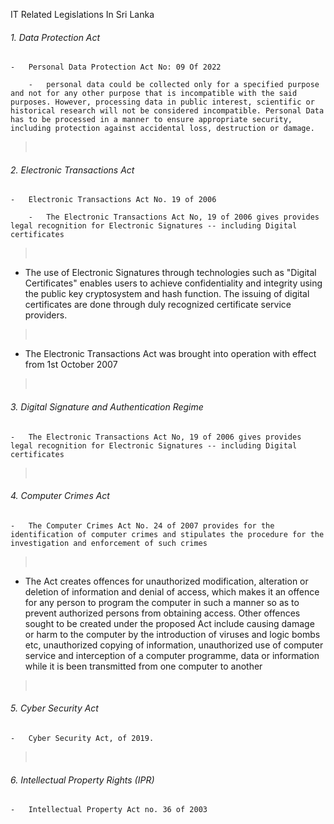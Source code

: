 
IT Related Legislations In Sri Lanka

###### 1.  Data Protection Act

    -   Personal Data Protection Act No: 09 Of 2022

        -   personal data could be collected only for a specified purpose and not for any other purpose that is incompatible with the said purposes. However, processing data in public interest, scientific or historical research will not be considered incompatible. Personal Data has to be processed in a manner to ensure appropriate security, including protection against accidental loss, destruction or damage.

>  

###### 2.  Electronic Transactions Act

    -   Electronic Transactions Act No. 19 of 2006

        -   The Electronic Transactions Act No, 19 of 2006 gives provides legal recognition for Electronic Signatures -- including Digital certificates

>  

-   The use of Electronic Signatures through technologies such as "Digital Certificates" enables users to achieve confidentiality and integrity using the public key cryptosystem and hash function. The issuing of digital certificates are done through duly recognized certificate service providers.

>  

-   The Electronic Transactions Act was brought into operation with effect from 1st October 2007

>  

###### 3. Digital Signature and Authentication Regime

    -   The Electronic Transactions Act No, 19 of 2006 gives provides legal recognition for Electronic Signatures -- including Digital certificates

>  

###### 4.  Computer Crimes Act

    -   The Computer Crimes Act No. 24 of 2007 provides for the identification of computer crimes and stipulates the procedure for the investigation and enforcement of such crimes

>  

-   The Act creates offences for unauthorized modification, alteration or deletion of information and denial of access, which makes it an offence for any person to program the computer in such a manner so as to prevent authorized persons from obtaining access. Other offences sought to be created under the proposed Act include causing damage or harm to the computer by the introduction of viruses and logic bombs etc, unauthorized copying of information, unauthorized use of computer service and interception of a computer programme, data or information while it is been transmitted from one computer to another

>  

###### 5. Cyber Security Act

    -   Cyber Security Act, of 2019.

>  

###### 6.  Intellectual Property Rights (IPR)

    -   Intellectual Property Act no. 36 of 2003

